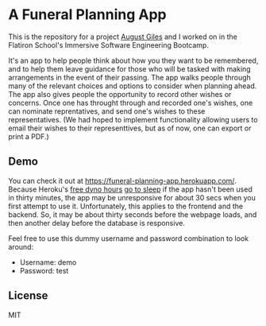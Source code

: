 # A Funeral Planning App

This is the repository for a project <a href="https://github.com/AugustGiles">August Giles</a> and I worked on in the Flatiron School's Immersive Software Engineering Bootcamp. 

It's an app to help people think about how you they want to be remembered, and to help them leave guidance for those who will be tasked with making arrangements in the event of their passing. The app walks people through many of the relevant choices and options to consider when planning ahead. The app also gives people the opportunity to record other wishes or concerns. Once one has throught through and recorded one's wishes, one can nominate reprentatives, and send one's wishes to these representatives. (We had hoped to implement functionality allowing users to email their wishes to their representtives, but as of now, one can export or print a PDF.)



## Demo

You can check it out at https://funeral-planning-app.herokuapp.com/. Because Heroku's <a href="https://devcenter.heroku.com/articles/free-dyno-hours">free dyno hours</a> <a href="https://devcenter.heroku.com/articles/free-dyno-hours#dyno-sleeping">go to sleep</a> if the app hasn't been used in thirty minutes, the app may be unresponsive for about 30 secs when you first attempt to use it. Unfortunately, this applies to the frontend and the backend. So, it may be about thirty seconds before the webpage loads, and then another delay before the database is responsive.


Feel free to use this dummy username and password combination to look around:

<ul> 
  
  <li>Username: demo</li>
  <li>Password: test</li>

</ul>


## License

MIT
